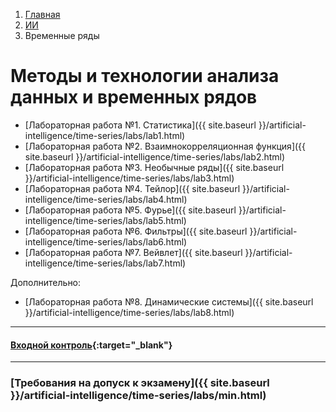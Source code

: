 <ol class="breadcrumb">
  <li class="breadcrumb-item"><a href="{{ site.baseurl }}">Главная</a></li>
  <li class="breadcrumb-item"><a href="{{ site.baseurl }}/artificial-intelligence/index.html">ИИ</a></li>
  <li class="breadcrumb-item active">Временные ряды</li>
</ol>

# Методы и технологии анализа данных и временных рядов

* [Лабораторная работа №1. Статистика]({{ site.baseurl }}/artificial-intelligence/time-series/labs/lab1.html)
* [Лабораторная работа №2. Взаимнокорреляционная функция]({{ site.baseurl }}/artificial-intelligence/time-series/labs/lab2.html)
* [Лабораторная работа №3. Необычные ряды]({{ site.baseurl }}/artificial-intelligence/time-series/labs/lab3.html)
* [Лабораторная работа №4. Тейлор]({{ site.baseurl }}/artificial-intelligence/time-series/labs/lab4.html)
* [Лабораторная работа №5. Фурье]({{ site.baseurl }}/artificial-intelligence/time-series/labs/lab5.html)
* [Лабораторная работа №6. Фильтры]({{ site.baseurl }}/artificial-intelligence/time-series/labs/lab6.html)
* [Лабораторная работа №7. Вейвлет]({{ site.baseurl }}/artificial-intelligence/time-series/labs/lab7.html)

Дополнительно:
* [Лабораторная работа №8. Динамические системы]({{ site.baseurl }}/artificial-intelligence/time-series/labs/lab8.html)

___

#### [Входной контроль](https://forms.yandex.ru/cloud/67a351b7068ff01a96fe8f34/){:target="_blank"}

___

### [Требования на допуск к экзамену]({{ site.baseurl }}/artificial-intelligence/time-series/labs/min.html)

<!-- ___

### [Диагностическое тестирование](https://forms.gle/nZUv1cPAv1GhjLbh9){:target="_blank"} -->
